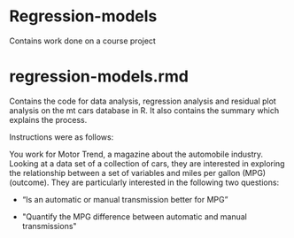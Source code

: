 # Regression-models
Contains work done on a course project
# regression-models.rmd
Contains the code for data analysis, regression analysis and residual plot analysis on the mt cars database in R. It also contains the summary which explains the process.  

Instructions were as follows:  

You work for Motor Trend, a magazine about the automobile industry. Looking at a data set of a collection of cars, they are interested in exploring the relationship between a set of variables and miles per gallon (MPG) (outcome). They are particularly interested in the following two questions:  


* “Is an automatic or manual transmission better for MPG”  

* "Quantify the MPG difference between automatic and manual transmissions"
